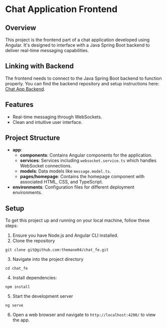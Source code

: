 # Chat Application Frontend

## Overview
This project is the frontend part of a chat application developed using Angular. It's designed to interface with a Java Spring Boot backend to deliver real-time messaging capabilities.

## Linking with Backend
The frontend needs to connect to the Java Spring Boot backend to function properly. You can find the backend repository and setup instructions here: [Chat App Backend](https://github.com/themane04/chat_be).

## Features
- Real-time messaging through WebSockets.
- Clean and intuitive user interface.

## Project Structure
- **app**:
  - **components**: Contains Angular components for the application.
  - **services**: Services including `websocket.service.ts` which handles WebSocket connections.
  - **models**: Data models like `message.model.ts`.
  - **pages/homepage**: Contains the homepage component with associated HTML, CSS, and TypeScript.
- **environments**: Configuration files for different deployment environments.

## Setup
To get this project up and running on your local machine, follow these steps:

1. Ensure you have Node.js and Angular CLI installed.
2. Clone the repository
```
git clone git@github.com:themane04/chat_fe.git
```
3. Navigate into the project directory
```
cd chat_fe
```
4. Install dependencies:
```
npm install
```
5. Start the development server
```
ng serve
```
6. Open a web browser and navigate to `http://localhost:4200/` to view the app.
